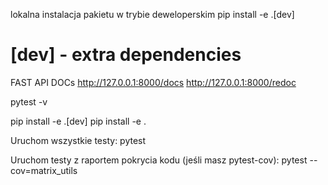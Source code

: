 lokalna instalacja pakietu w trybie deweloperskim 
pip install -e .[dev]
# [dev] - extra dependencies

FAST API DOCs
http://127.0.0.1:8000/docs
http://127.0.0.1:8000/redoc

pytest -v

pip install -e .[dev]
pip install -e . 

Uruchom wszystkie testy:
pytest

Uruchom testy z raportem pokrycia kodu (jeśli masz pytest-cov):
pytest --cov=matrix_utils